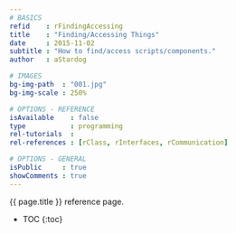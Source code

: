```yaml
---
# BASICS
refid    : rFindingAccessing
title    : "Finding/Accessing Things"
date     : 2015-11-02
subtitle : "How to find/access scripts/components."
author   : aStardog

# IMAGES
bg-img-path  : "001.jpg"
bg-img-scale : 250%

# OPTIONS - REFERENCE
isAvailable    : false
type           : programming
rel-tutorials  : 
rel-references : [rClass, rInterfaces, rCommunication]

# OPTIONS - GENERAL
isPublic     : true
showComments : true
---
```

{{ page.title }} reference page.

* TOC
{:toc}